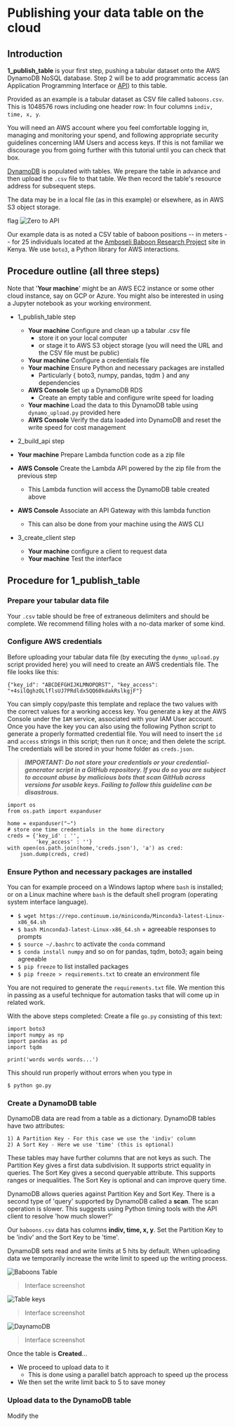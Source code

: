 # Publishing your data table on the cloud

## Introduction


**1_publish_table** is your first step, pushing a tabular dataset onto the AWS DynamoDB NoSQL database. 
Step 2 will be to add programmatic access 
(an Application Programming Interface or 
[API](https://en.wikipedia.org/wiki/Application_programming_interface)) to this table.


Provided as an example is a tabular dataset as CSV file called  `baboons.csv`.
This is 1048576 rows including one header row: In four columns `indiv, time, x, y`.

You will need an AWS account where you feel comfortable logging in, managing and monitoring your spend, 
and following appropriate security guidelines concerning IAM Users and access keys. If this is not 
familiar we discourage you from going further with this tutorial until you can check that box. 


[DynamoDB](https://en.wikipedia.org/wiki/Amazon_DynamoDB) is populated with tables. We prepare
the table in advance and then upload the `.csv` file to that table. We then record the table's
resource address for subsequent steps.


The data may be in a local file (as in this example) or elsewhere, as in AWS S3 object storage. 


flag
![Zero to API](https://i.imgur.com/qiCcCNL.jpg)


Our example data is as noted a CSV table of baboon positions -- in meters -- for 25 individuals located
at the [Amboseli Baboon Research Project](https://en.wikipedia.org/wiki/Amboseli_Baboon_Research_Project)
site in Kenya. We use `boto3`, a Python library for AWS interactions. 

## Procedure outline (all three steps)


Note that '**Your machine**' might be an AWS EC2 instance or some other cloud instance, say on GCP or Azure.
You might also be interested in using a Jupyter notebook as your working environment. 


- 1_publish_table step
  - **Your machine** Configure and clean up a tabular .csv file
    - store it on your local computer
    - or stage it to AWS S3 object storage (you will need the URL and the CSV file must be public)
  - **Your machine** Configure a credentials file
  - **Your machine** Ensure Python and necessary packages are installed
    - Particularly { boto3, numpy, pandas, tqdm } and any dependencies
  - **AWS Console** Set up a DynamoDB RDS
    - Create an empty table and configure write speed for loading
  - **Your machine** Load the data to this DynamoDB table using `dynamo_upload.py` provided here
  - **AWS Console** Verify the data loaded into DynamoDB and reset the write speed for cost management

- 2_build_api step

- **Your machine** Prepare Lambda function code as a zip file
- **AWS Console** Create the Lambda API powered by the zip file from the previous step
  - This Lambda function will access the DynamoDB table created above
- **AWS Console** Associate an API Gateway with this lambda function
  - This can also be done from your machine using the AWS CLI
  
- 3_create_client step
  - **Your machine** configure a client to request data
  - **Your machine** Test the interface


## Procedure for 1_publish_table

### Prepare your tabular data file

Your `.csv` table should be free of extraneous delimiters and should be complete.
We recommend filling holes with a no-data marker of some kind. 

### Configure AWS credentials

Before uploading your tabular data file (by executing the `dynmo_upload.py` script provided here)
you will need to create an AWS credentials file. The file looks like this: 


```{"key_id": "ABCDEFGHIJKLMNOPQRST", "key_access": "+4silQghzOLlflsUJ7PRdldx5QQ60kdakRslkgjF"}```


You can simply copy/paste this template and replace the two values with the correct values for a working
access key. You generate a key at the AWS Console under the `IAM` service, associated with your IAM User account.
Once you have the key you can also using the following Python script to generate a properly formatted 
credential file. You will need to insert the `id` and `access` strings in this script; then run it once; 
and then delete the script. The credentials will be stored in your home folder as `creds.json`. 


> ***IMPORTANT: Do not store your credentials or your credential-generator script in a GitHub repository.
If you do so you are subject to account abuse by malicious bots that scan GitHub across versions for usable
keys. Failing to follow this guideline can be disastrous.***

```
import os
from os.path import expanduser

home = expanduser("~")
# store one time credentials in the home directory
creds = {'key_id' : '',
         'key_access' : ''}
with open(os.path.join(home,'creds.json'), 'a') as cred:
    json.dump(creds, cred)
```


### Ensure Python and necessary packages are installed

You can for example proceed on a Windows laptop where `bash` is installed; or on a Linux 
machine where `bash` is the default shell program (operating system interface language).


- `$ wget https://repo.continuum.io/miniconda/Minconda3-latest-Linux-x86_64.sh`
- `$ bash Minconda3-latest-Linux-x86_64.sh` + agreeable responses to prompts
- `$ source ~/.bashrc` to activate the `conda` command
- `$ conda install numpy` and so on for pandas, tqdm, boto3; again being agreeable
- `$ pip freeze` to list installed packages
- `$ pip freeze > requirements.txt` to create an environment file

You are not required to generate the `requirements.txt` file. We mention this in passing as
a useful technique for automation tasks that will come up in related work. 


With the above steps completed: Create a file `go.py` consisting of this text:

```
import boto3
import numpy as np
import pandas as pd
import tqdm

print('words words words...')
```

This should run properly without errors when you type in

```
$ python go.py
```


### Create a DynamoDB table

DynamoDB data are read from a table as a dictionary.
DynamoDB tables have two attributes:


    1) A Partition Key - For this case we use the 'indiv' column
    2) A Sort Key - Here we use 'time' (this is optional)
        
These tables may have further columns that are not keys as such. 
The Partition Key gives a first data subdivision. It supports strict equality in queries.
The Sort Key gives a second queryable attribute. This supports ranges or inequalities.
The Sort Key is optional and can improve query time. 

DynamoDB allows queries against Partition Key and Sort Key. There is a second type of 'query' 
supported by DynamoDB called a **scan**. The scan operation is slower. This suggests using Python
timing tools with the API client to resolve 'how much slower?' 

Our `baboons.csv` data has columns **indiv, time, x, y**. Set the Partition Key to be 'indiv'
and the Sort Key to be 'time'. 

DynamoDB sets read and write limits at 5 hits by default. When uploading data we temporarily 
increase the write limit to speed up the writing process.  

![Baboons Table](https://imgur.com/kzDXUvq.png)

> Interface screenshot

![Table keys](https://imgur.com/dGm5Kvh.png)

> Interface screenshot

![DaynamoDB](https://i.imgur.com/EzC3t8R.png)

> Interface screenshot

Once the table is **Created**...

- We proceed to upload data to it
  - This is done using a parallel batch approach to speed up the process
- We then set the write limit back to 5 to save money

### Upload data to the DynamoDB table

Modify the 
